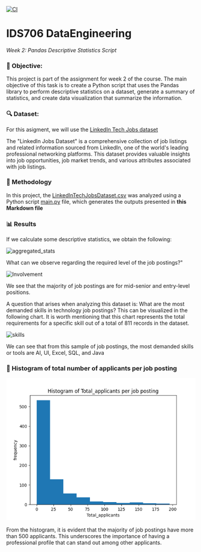 [![CI](https://github.com/nogibjj/IDS706_DataEngineering_BarbaraFlores_Miniproject2/actions/workflows/cicd.yml/badge.svg)](https://github.com/nogibjj/IDS706_DataEngineering_BarbaraFlores_Miniproject2/actions/workflows/cicd.yml)



# IDS706 DataEngineering

_Week 2: Pandas Descriptive Statistics Script_

### 🎯 Objective: 
This project is part of the assignment for week 2 of the course. The main objective of this task is to create a Python script that uses the Pandas library to perform descriptive statistics on a dataset, generate a summary of statistics, and create data visualization that summarize the information.


### 🔍 Dataset: 
For this asigment, we will use the [LinkedIn Tech Jobs dataset](https://www.kaggle.com/datasets/joebeachcapital/linkedin-jobs?resource=download&select=final_data.csv) 

The "LinkedIn Jobs Dataset" is a comprehensive collection of job listings and related information sourced from LinkedIn, one of the world's leading professional networking platforms. This dataset provides valuable insights into job opportunities, job market trends, and various attributes associated with job listings.

### 🧪 Methodology

In this project, the [LinkedInTechJobsDataset.csv](LinkedInTechJobsDataset.csv)  was analyzed using a Python script [main.py](https://github.com/nogibjj/IDS706_DataEngineering_BarbaraFlores_Miniproject2/blob/main/main.py) file, which generates the outputs presented in **this Markdown file**

### 📊 Results
If we calculate some descriptive statistics, we obtain the following:

![aggregated_stats](https://raw.githubusercontent.com/nogibjj/IDS706_DataEngineering_BarbaraFlores_Miniproject2/main/aggregated_stats.png)

What can we observe regarding the required level of the job postings?"

![Involvement](https://raw.githubusercontent.com/nogibjj/IDS706_DataEngineering_BarbaraFlores_Miniproject2/main/output/Involvement.png)

We see that the majority of job postings are for mid-senior and entry-level positions.

A question that arises when analyzing this dataset is: What are the most demanded skills in technology job postings? This can be visualized in the following chart. It is worth mentioning that this chart represents the total requirements for a specific skill out of a total of 811 records in the dataset.

![skills](https://raw.githubusercontent.com/nogibjj/IDS706_DataEngineering_BarbaraFlores_Miniproject2/main/skills.png)

We can see that from this sample of job postings, the most demanded skills or tools are AI, UI, Excel, SQL, and Java

### 👥 Histogram of total number of applicants per job posting

![Total_applicants](https://github.com/nogibjj/IDS706_DataEngineering_BarbaraFlores_Miniproject2/blob/main/output/Total_applicants.png)

From the histogram, it is evident that the majority of job postings have more than 500 applicants. This underscores the importance of having a professional profile that can stand out among other applicants.
